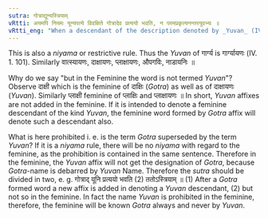```yaml
---
sutra: गोत्राद्यून्यस्त्रियाम्
vRtti: अयमपि नियमः यून्यपत्ये विवक्षिते गोत्रादेव प्रत्ययो भवति, न परमप्रकृत्यनन्तरयुवभ्यः ॥
vRtti_eng: "When a descendant of the description denoted by _Yuvan_ (IV. 1. 163) is intended to be expressed, a new affix is attached, only after what already ends with an affix marking a descendant as low at least as a grandson (_gotra_) : but in the Feminine the word is not termed _Yuvan_, and no new affix is added."
---
```

This is also a _niyama_ or restrictive rule. Thus the _Yuvan_ of गार्ग्य is गार्ग्यायणः (IV. 1. 101). Similarly वात्स्यायणः, दाक्षायणः, प्लाक्षायणः, औपगविः, नाडायनिः ॥

Why do we say "but in the Feminine the word is not termed _Yuvan_"? Observe दाक्षी which is the feminine of दाक्षिः (_Gotra_) as well as of दाक्षायणः (_Yuvan_). Similarly प्लाक्षी feminine of प्लाक्षिः and प्लाक्षायणः ॥ In short, _Yuvan_ affixes are not added in the feminine. If it is intended to denote a feminine descendant of the kind _Yuvan_, the feminine word formed by _Gotra_ affix will denote such a descendant also.

What is here prohibited i. e. is the term _Gotra_ superseded by the term _Yuvan_? If it is a _niyama_ rule, there will be no _niyama_ with regard to the feminine, as the prohibition is contained in the same sentence. Therefore in the feminine, the _Yuvan_ affix will not get the designation of _Gotra_, because _Gotra_-name is debarred by _Yuvan_ Name. Therefore the _sutra_ should be divided in two, e. g. गोत्राद् यूनि प्रत्ययो भवति (2) ततोऽस्त्रियाम् ॥ (1) After a _Gotra_ formed word a new affix is added in denoting a _Yuvan_ descendant, (2) but not so in the feminine. In fact the name _Yuvan_ is prohibited in the feminine, therefore, the feminine will be known _Gotra_ always and never by _Yuvan_.
